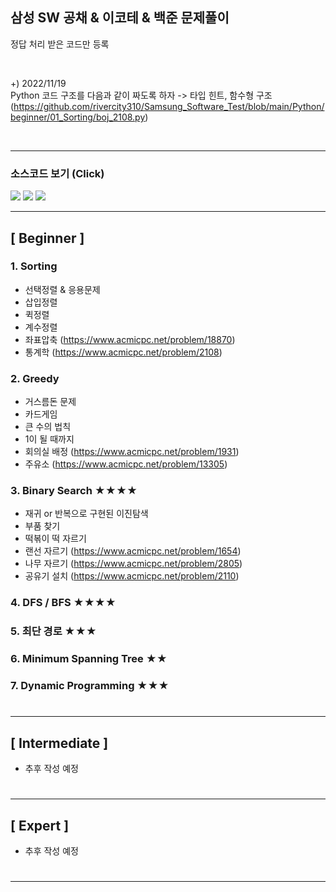 ## 삼성 SW 공채 & 이코테 & 백준 문제풀이

정답 처리 받은 코드만 등록
   
<br/>

+) 2022/11/19 <br/>
Python 코드 구조를 다음과 같이 짜도록 하자 -> 타입 힌트, 함수형 구조 
(https://github.com/rivercity310/Samsung_Software_Test/blob/main/Python/beginner/01_Sorting/boj_2108.py)

<br/>

---

### 소스코드 보기 (Click) 
[<img src="https://img.shields.io/badge/C++-123456?style=flat&logo=Cplusplus&logoColor=white"/>](https://github.com/rivercity310/Samsung_Software_Test/tree/main/Cpp) [<img src="https://img.shields.io/badge/Java-red?style=flat&logo=OpenJDK&logoColor=white"/>](https://github.com/rivercity310/Samsung_Software_Test/tree/main/Java) [<img src="https://img.shields.io/badge/Python-blue?style=flat&logo=Python&logoColor=white"/>](https://github.com/rivercity310/Samsung_Software_Test/tree/main/Python)

---
## [ Beginner ]

### 1. Sorting
- 선택정렬 & 응용문제
- 삽입정렬
- 퀵정렬
- 계수정렬
- 좌표압축 (https://www.acmicpc.net/problem/18870)
- 통계학 (https://www.acmicpc.net/problem/2108) 

###

### 2. Greedy
- 거스름돈 문제
- 카드게임
- 큰 수의 법칙
- 1이 될 때까지
- 회의실 배정 (https://www.acmicpc.net/problem/1931)
- 주유소 (https://www.acmicpc.net/problem/13305)

###

### 3. Binary Search ★★★★
- 재귀 or 반복으로 구현된 이진탐색
- 부품 찾기
- 떡볶이 떡 자르기
- 랜선 자르기 (https://www.acmicpc.net/problem/1654)
- 나무 자르기 (https://www.acmicpc.net/problem/2805)
- 공유기 설치 (https://www.acmicpc.net/problem/2110)

###

### 4. DFS / BFS ★★★★

###

### 5. 최단 경로 ★★★

###

### 6. Minimum Spanning Tree ★★

###

### 7. Dynamic Programming ★★★

###

# 

--- 

## [ Intermediate ]
- 추후 작성 예정

# 

---

## [ Expert ] 
- 추후 작성 예정

# 

---